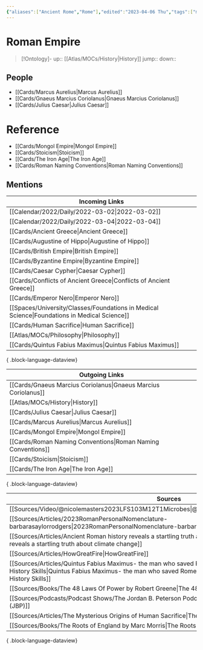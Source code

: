 ```yaml
---
{"aliases":["Ancient Rome","Rome"],"edited":"2023-04-06 Thu","tags":["moc","on/History"],"date created":"2022-03-31 Thu","dg-publish":true,"permalink":"/cards/roman-empire/","dgPassFrontmatter":true}
---
```


# Roman Empire

> [!Ontology]-
> up:: [[Atlas/MOCs/History\|History]]
> jump::
> down:: 

## People

- [[Cards/Marcus Aurelius\|Marcus Aurelius]]
- [[Cards/Gnaeus Marcius Coriolanus\|Gnaeus Marcius Coriolanus]]
- [[Cards/Julius Caesar\|Julius Caesar]]

# Reference

- [[Cards/Mongol Empire\|Mongol Empire]]
- [[Cards/Stoicism\|Stoicism]]
- [[Cards/The Iron Age\|The Iron Age]]
- [[Cards/Roman Naming Conventions\|Roman Naming Conventions]]

## Mentions

| Incoming Links                                                                                  |
| ----------------------------------------------------------------------------------------------- |
| [[Calendar/2022/Daily/2022-03-02\|2022-03-02]]                                               |
| [[Calendar/2022/Daily/2022-03-04\|2022-03-04]]                                               |
| [[Cards/Ancient Greece\|Ancient Greece]]                                                     |
| [[Cards/Augustine of Hippo\|Augustine of Hippo]]                                             |
| [[Cards/British Empire\|British Empire]]                                                     |
| [[Cards/Byzantine Empire\|Byzantine Empire]]                                                 |
| [[Cards/Caesar Cypher\|Caesar Cypher]]                                                       |
| [[Cards/Conflicts of Ancient Greece\|Conflicts of Ancient Greece]]                           |
| [[Cards/Emperor Nero\|Emperor Nero]]                                                         |
| [[Spaces/University/Classes/Foundations in Medical Science\|Foundations in Medical Science]] |
| [[Cards/Human Sacrifice\|Human Sacrifice]]                                                   |
| [[Atlas/MOCs/Philosophy\|Philosophy]]                                                        |
| [[Cards/Quintus Fabius Maximus\|Quintus Fabius Maximus]]                                     |

{ .block-language-dataview}

| Outgoing Links                                                    |
| ----------------------------------------------------------------- |
| [[Cards/Gnaeus Marcius Coriolanus\|Gnaeus Marcius Coriolanus]] |
| [[Atlas/MOCs/History\|History]]                                |
| [[Cards/Julius Caesar\|Julius Caesar]]                         |
| [[Cards/Marcus Aurelius\|Marcus Aurelius]]                     |
| [[Cards/Mongol Empire\|Mongol Empire]]                         |
| [[Cards/Roman Naming Conventions\|Roman Naming Conventions]]   |
| [[Cards/Stoicism\|Stoicism]]                                   |
| [[Cards/The Iron Age\|The Iron Age]]                           |

{ .block-language-dataview}

| Sources                                                                                                                                                                                                                          |
| -------------------------------------------------------------------------------------------------------------------------------------------------------------------------------------------------------------------------------- |
| [[Sources/Video/@nicolemasters2023LFS103M12T1Microbes\|@nicolemasters2023LFS103M12T1Microbes]]                                                                                                                                |
| [[Sources/Articles/2023RomanPersonalNomenclature-barbarasaylorrodgers\|2023RomanPersonalNomenclature-barbarasaylorrodgers]]                                                                                                   |
| [[Sources/Articles/Ancient Roman history reveals a startling truth about climate change\|Ancient Roman history reveals a startling truth about climate change]]                                                               |
| [[Sources/Articles/HowGreatFire\|HowGreatFire]]                                                                                                                                                                               |
| [[Sources/Articles/Quintus Fabius Maximus- the man who saved Rome from Hannibal, but was then ignored - History Skills\|Quintus Fabius Maximus- the man who saved Rome from Hannibal, but was then ignored - History Skills]] |
| [[Sources/Books/The 48 Laws Of Power by Robert Greene\|The 48 Laws Of Power by Robert Greene]]                                                                                                                                |
| [[Sources/Podcasts/Podcast Shows/The Jordan B. Peterson Podcast (JBP)\|The Jordan B. Peterson Podcast (JBP)]]                                                                                                                 |
| [[Sources/Articles/The Mysterious Origins of Human Sacrifice\|The Mysterious Origins of Human Sacrifice]]                                                                                                                     |
| [[Sources/Books/The Roots of England by Marc Morris\|The Roots of England by Marc Morris]]                                                                                                                                    |

{ .block-language-dataview}